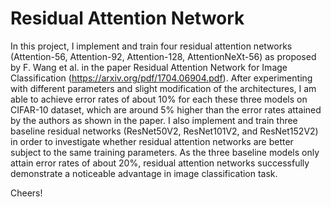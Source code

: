 # Residual Attention Network

In this project, I implement and train four residual attention networks (Attention-56, Attention-92, Attention-128, AttentionNeXt-56) as proposed by F. Wang et al. in the paper Residual Attention Network for Image Classification (https://arxiv.org/pdf/1704.06904.pdf). After experimenting with different parameters and slight modification of the architectures, I am able to achieve error rates of about 10% for each these three models on CIFAR-10 dataset, which are around 5% higher than the error rates attained by the authors as shown in the paper. I also implement and train three baseline residual networks (ResNet50V2, ResNet101V2, and ResNet152V2) in order to investigate whether residual attention networks are better subject to the same training parameters. As the three baseline models only attain error rates of about 20%, residual attention networks successfully demonstrate a noticeable advantage in image classification task.

Cheers!
